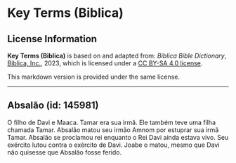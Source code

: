 # Key Terms (Biblica)

## License Information

**Key Terms (Biblica)** is based on and adapted from: _Biblica Bible Dictionary_, [Biblica, Inc.](https://www.biblica.com/), 2023, which is licensed under a [CC BY-SA 4.0 license](https://creativecommons.org/licenses/by-sa/4.0/legalcode.en).

This markdown version is provided under the same license.



--------------------------------

## Absalão (id: 145981)

O filho de Davi e Maaca. Tamar era sua irmã. Ele também teve uma filha chamada Tamar. Absalão matou seu irmão Amnom por estuprar sua irmã Tamar. Absalão se proclamou rei enquanto o Rei Davi ainda estava vivo. Seu exército lutou contra o exército de Davi. Joabe o matou, mesmo que Davi não quisesse que Absalão fosse ferido.


